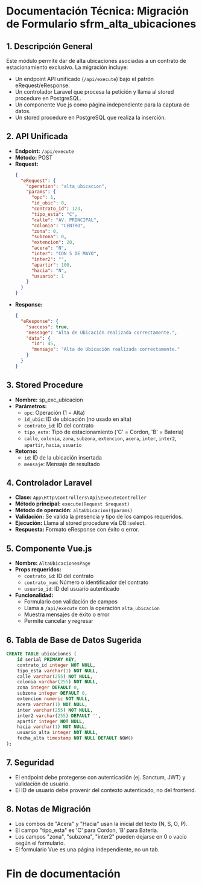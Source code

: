 # Documentación Técnica: Migración de Formulario sfrm_alta_ubicaciones

## 1. Descripción General
Este módulo permite dar de alta ubicaciones asociadas a un contrato de estacionamiento exclusivo. La migración incluye:
- Un endpoint API unificado (`/api/execute`) bajo el patrón eRequest/eResponse.
- Un controlador Laravel que procesa la petición y llama al stored procedure en PostgreSQL.
- Un componente Vue.js como página independiente para la captura de datos.
- Un stored procedure en PostgreSQL que realiza la inserción.

## 2. API Unificada
- **Endpoint:** `/api/execute`
- **Método:** POST
- **Request:**
  ```json
  {
    "eRequest": {
      "operation": "alta_ubicacion",
      "params": {
        "opc": 1,
        "id_ubic": 0,
        "contrato_id": 123,
        "tipo_esta": "C",
        "calle": "AV. PRINCIPAL",
        "colonia": "CENTRO",
        "zona": 0,
        "subzona": 0,
        "extencion": 20,
        "acera": "N",
        "inter": "CON 5 DE MAYO",
        "inter2": "",
        "apartir": 100,
        "hacia": "N",
        "usuario": 1
      }
    }
  }
  ```
- **Response:**
  ```json
  {
    "eResponse": {
      "success": true,
      "message": "Alta de Ubicación realizada correctamente.",
      "data": {
        "id": 45,
        "mensaje": "Alta de Ubicación realizada correctamente."
      }
    }
  }
  ```

## 3. Stored Procedure
- **Nombre:** sp_exc_ubicacion
- **Parámetros:**
  - `opc`: Operación (1 = Alta)
  - `id_ubic`: ID de ubicación (no usado en alta)
  - `contrato_id`: ID del contrato
  - `tipo_esta`: Tipo de estacionamiento ('C' = Cordon, 'B' = Bateria)
  - `calle`, `colonia`, `zona`, `subzona`, `extencion`, `acera`, `inter`, `inter2`, `apartir`, `hacia`, `usuario`
- **Retorno:**
  - `id`: ID de la ubicación insertada
  - `mensaje`: Mensaje de resultado

## 4. Controlador Laravel
- **Clase:** `App\Http\Controllers\Api\ExecuteController`
- **Método principal:** `execute(Request $request)`
- **Método de operación:** `altaUbicacion($params)`
- **Validación:** Se valida la presencia y tipo de los campos requeridos.
- **Ejecución:** Llama al stored procedure vía DB::select.
- **Respuesta:** Formato eResponse con éxito o error.

## 5. Componente Vue.js
- **Nombre:** `AltaUbicacionesPage`
- **Props requeridos:**
  - `contrato_id`: ID del contrato
  - `contrato_num`: Número o identificador del contrato
  - `usuario_id`: ID del usuario autenticado
- **Funcionalidad:**
  - Formulario con validación de campos
  - Llama a `/api/execute` con la operación `alta_ubicacion`
  - Muestra mensajes de éxito o error
  - Permite cancelar y regresar

## 6. Tabla de Base de Datos Sugerida
```sql
CREATE TABLE ubicaciones (
    id serial PRIMARY KEY,
    contrato_id integer NOT NULL,
    tipo_esta varchar(1) NOT NULL,
    calle varchar(255) NOT NULL,
    colonia varchar(255) NOT NULL,
    zona integer DEFAULT 0,
    subzona integer DEFAULT 0,
    extencion numeric NOT NULL,
    acera varchar(1) NOT NULL,
    inter varchar(255) NOT NULL,
    inter2 varchar(255) DEFAULT '',
    apartir integer NOT NULL,
    hacia varchar(1) NOT NULL,
    usuario_alta integer NOT NULL,
    fecha_alta timestamp NOT NULL DEFAULT NOW()
);
```

## 7. Seguridad
- El endpoint debe protegerse con autenticación (ej. Sanctum, JWT) y validación de usuario.
- El ID de usuario debe provenir del contexto autenticado, no del frontend.

## 8. Notas de Migración
- Los combos de "Acera" y "Hacia" usan la inicial del texto (N, S, O, P).
- El campo "tipo_esta" es 'C' para Cordon, 'B' para Bateria.
- Los campos "zona", "subzona", "inter2" pueden dejarse en 0 o vacío según el formulario.
- El formulario Vue es una página independiente, no un tab.

# Fin de documentación
